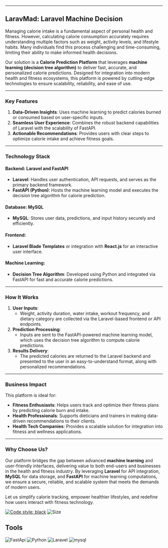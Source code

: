 

---

## **LaravMad: Laravel Machine Decision**

Managing calorie intake is a fundamental aspect of personal health and fitness. However, calculating calorie consumption accurately requires understanding multiple factors such as weight, activity levels, and lifestyle habits. Many individuals find this process challenging and time-consuming, limiting their ability to make informed health decisions.  

Our solution is a **Calorie Prediction Platform** that leverages **machine learning (decision tree algorithm)** to deliver fast, accurate, and personalized calorie predictions. Designed for integration into modern health and fitness ecosystems, this platform is powered by cutting-edge technologies to ensure scalability, reliability, and ease of use.

---

### **Key Features**
1. **Data-Driven Insights**: Uses machine learning to predict calories burned or consumed based on user-specific inputs.
2. **Seamless User Experience**: Combines the robust backend capabilities of Laravel with the scalability of FastAPI.
3. **Actionable Recommendations**: Provides users with clear steps to optimize calorie intake and achieve fitness goals.

---

### **Technology Stack**
#### **Backend: Laravel and FastAPI**
- **Laravel**: Handles user authentication, API requests, and serves as the primary backend framework.
- **FastAPI (Python)**: Hosts the machine learning model and executes the decision tree algorithm for calorie prediction.

#### **Database: MySQL**
- **MySQL**: Stores user data, predictions, and input history securely and efficiently.

#### **Frontend**:
- **Laravel Blade Templates** or integration with **React.js** for an interactive user interface.

#### **Machine Learning**:
- **Decision Tree Algorithm**: Developed using Python and integrated via FastAPI for fast and accurate calorie predictions.



---

### **How It Works**
1. **User Inputs**:
   - Weight, activity duration, water intake, workout frequency, and dietary category are collected via the Laravel-based frontend or API endpoints.
2. **Prediction Processing**:
   - Inputs are sent to the FastAPI-powered machine learning model, which uses the decision tree algorithm to compute calorie predictions.
3. **Results Delivery**:
   - The predicted calories are returned to the Laravel backend and presented to the user in an easy-to-understand format, along with personalized recommendations.

---

### **Business Impact**
This platform is ideal for:
- **Fitness Enthusiasts**: Helps users track and optimize their fitness plans by predicting calorie burn and intake.
- **Health Professionals**: Supports dieticians and trainers in making data-driven recommendations to their clients.
- **Health Tech Companies**: Provides a scalable solution for integration into fitness and wellness applications.

---

### **Why Choose Us?**
Our platform bridges the gap between advanced **machine learning** and user-friendly interfaces, delivering value to both end-users and businesses in the health and fitness industry. By leveraging **Laravel** for API integration, **MySQL** for data storage, and **FastAPI** for machine learning computations, we ensure a secure, reliable, and scalable system that meets the demands of modern users.  

Let us simplify calorie tracking, empower healthier lifestyles, and redefine how users interact with fitness technology.

<p align="left">
<a  href= "https://github.com/psf/black">
  <img src="https://img.shields.io/badge/code%20style-black-000000.svg" 
  alt="Code style: black"
  ></a>
  <img src="https://img.shields.io/github/repo-size/ackermanjayjay/ML_Larav-mad" 
  alt="Size">
</p>

## Tools
<p align="left">
  <img src="https://img.shields.io/badge/FastAPI-005571?style=for-the-badge&logo=fastapi" 
  alt="FastApi">
  <img src="https://img.shields.io/badge/python-3670A0?style=for-the-badge&logo=python&logoColor=ffdd54" 
  alt="Python">
  <img src="https://img.shields.io/badge/Laravel-2e2e2e?logo=laravel" 
  alt="Laravel">
   <img src="https://shields.io/badge/MySQL-lightgrey?logo=mysql&style=plastic&logoColor=white&labelColor=blue" 
  alt="mysql">
  </p>